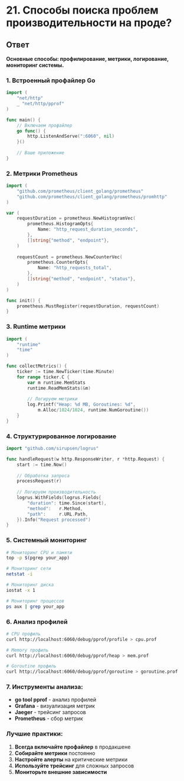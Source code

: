 # 21. Способы поиска проблем производительности на проде?

## Ответ

**Основные способы: профилирование, метрики, логирование, мониторинг системы.**

### 1. Встроенный профайлер Go

```go
import (
    "net/http"
    _ "net/http/pprof"
)

func main() {
    // Включаем профайлер
    go func() {
        http.ListenAndServe(":6060", nil)
    }()
    
    // Ваше приложение
}
```

### 2. Метрики Prometheus

```go
import (
    "github.com/prometheus/client_golang/prometheus"
    "github.com/prometheus/client_golang/prometheus/promhttp"
)

var (
    requestDuration = prometheus.NewHistogramVec(
        prometheus.HistogramOpts{
            Name: "http_request_duration_seconds",
        },
        []string{"method", "endpoint"},
    )
    
    requestCount = prometheus.NewCounterVec(
        prometheus.CounterOpts{
            Name: "http_requests_total",
        },
        []string{"method", "endpoint", "status"},
    )
)

func init() {
    prometheus.MustRegister(requestDuration, requestCount)
}
```

### 3. Runtime метрики

```go
import (
    "runtime"
    "time"
)

func collectMetrics() {
    ticker := time.NewTicker(time.Minute)
    for range ticker.C {
        var m runtime.MemStats
        runtime.ReadMemStats(&m)
        
        // Логируем метрики
        log.Printf("Heap: %d MB, Goroutines: %d", 
            m.Alloc/1024/1024, runtime.NumGoroutine())
    }
}
```

### 4. Структурированное логирование

```go
import "github.com/sirupsen/logrus"

func handleRequest(w http.ResponseWriter, r *http.Request) {
    start := time.Now()
    
    // Обработка запроса
    processRequest(r)
    
    // Логируем производительность
    logrus.WithFields(logrus.Fields{
        "duration": time.Since(start),
        "method":   r.Method,
        "path":     r.URL.Path,
    }).Info("Request processed")
}
```

### 5. Системный мониторинг

```bash
# Мониторинг CPU и памяти
top -p $(pgrep your_app)

# Мониторинг сети
netstat -i

# Мониторинг диска
iostat -x 1

# Мониторинг процессов
ps aux | grep your_app
```

### 6. Анализ профилей

```bash
# CPU профиль
curl http://localhost:6060/debug/pprof/profile > cpu.prof

# Memory профиль
curl http://localhost:6060/debug/pprof/heap > mem.prof

# Goroutine профиль
curl http://localhost:6060/debug/pprof/goroutine > goroutine.prof
```

### 7. Инструменты анализа:

- **go tool pprof** - анализ профилей
- **Grafana** - визуализация метрик
- **Jaeger** - трейсинг запросов
- **Prometheus** - сбор метрик

### Лучшие практики:

1. **Всегда включайте профайлер** в продакшене
2. **Собирайте метрики** постоянно
3. **Настройте алерты** на критические метрики
4. **Используйте трейсинг** для сложных запросов
5. **Мониторьте внешние зависимости** 